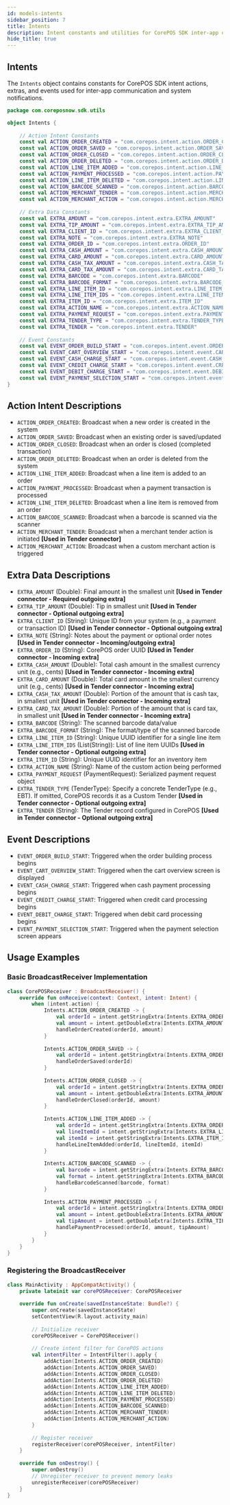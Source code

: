 ```yaml
---
id: models-intents
sidebar_position: 7
title: Intents
description: Intent constants and utilities for CorePOS SDK inter-app communication.
hide_title: true
---
```


## Intents

The `Intents` object contains constants for CorePOS SDK intent actions, extras, and events used for inter-app communication and system notifications.

```kotlin
package com.coreposnow.sdk.utils

object Intents {
    
    // Action Intent Constants
    const val ACTION_ORDER_CREATED = "com.corepos.intent.action.ORDER_CREATED"
    const val ACTION_ORDER_SAVED = "com.corepos.intent.action.ORDER_SAVED"
    const val ACTION_ORDER_CLOSED = "com.corepos.intent.action.ORDER_CLOSED"
    const val ACTION_ORDER_DELETED = "com.corepos.intent.action.ORDER_DELETED"
    const val ACTION_LINE_ITEM_ADDED = "com.corepos.intent.action.LINE_ITEM_ADDED"
    const val ACTION_PAYMENT_PROCESSED = "com.corepos.intent.action.PAYMENT_PROCESSED"
    const val ACTION_LINE_ITEM_DELETED = "com.corepos.intent.action.LINE_ITEM_DELETED"
    const val ACTION_BARCODE_SCANNED = "com.corepos.intent.action.BARCODE_SCANNED"
    const val ACTION_MERCHANT_TENDER = "com.corepos.intent.action.MERCHANT_TENDER"
    const val ACTION_MERCHANT_ACTION = "com.corepos.intent.action.MERCHANT_ACTION"
    
    // Extra Data Constants
    const val EXTRA_AMOUNT = "com.corepos.intent.extra.EXTRA_AMOUNT"
    const val EXTRA_TIP_AMOUNT = "com.corepos.intent.extra.EXTRA_TIP_AMOUNT"
    const val EXTRA_CLIENT_ID = "com.corepos.intent.extra.EXTRA_CLIENT_ID"
    const val EXTRA_NOTE = "com.corepos.intent.extra.EXTRA_NOTE"
    const val EXTRA_ORDER_ID = "com.corepos.intent.extra.ORDER_ID"
    const val EXTRA_CASH_AMOUNT = "com.corepos.intent.extra.CASH_AMOUNT"
    const val EXTRA_CARD_AMOUNT = "com.corepos.intent.extra.CARD_AMOUNT"
    const val EXTRA_CASH_TAX_AMOUNT = "com.corepos.intent.extra.CASH_TAX_AMOUNT"
    const val EXTRA_CARD_TAX_AMOUNT = "com.corepos.intent.extra.CARD_TAX_AMOUNT"
    const val EXTRA_BARCODE = "com.corepos.intent.extra.BARCODE"
    const val EXTRA_BARCODE_FORMAT = "com.corepos.intent.extra.BARCODE_FORMAT"
    const val EXTRA_LINE_ITEM_ID = "com.corepos.intent.extra.LINE_ITEM_ID"
    const val EXTRA_LINE_ITEM_IDS = "com.corepos.intent.extra.LINE_ITEM_IDS"
    const val EXTRA_ITEM_ID = "com.corepos.intent.extra.ITEM_ID"
    const val EXTRA_ACTION_NAME = "com.corepos.intent.extra.ACTION_NAME"
    const val EXTRA_PAYMENT_REQUEST = "com.corepos.intent.extra.PAYMENT_REQUEST"
    const val EXTRA_TENDER_TYPE = "com.corepos.intent.extra.TENDER_TYPE"
    const val EXTRA_TENDER = "com.corepos.intent.extra.TENDER"
    
    // Event Constants
    const val EVENT_ORDER_BUILD_START = "com.corepos.intent.event.ORDER_BUILD_START"
    const val EVENT_CART_OVERVIEW_START = "com.corepos.intent.event.CART_OVERVIEW_START"
    const val EVENT_CASH_CHARGE_START = "com.corepos.intent.event.CASH_CHARGE_START"
    const val EVENT_CREDIT_CHARGE_START = "com.corepos.intent.event.CREDIT_CHARGE_START"
    const val EVENT_DEBIT_CHARGE_START = "com.corepos.intent.event.DEBIT_CHARGE_START"
    const val EVENT_PAYMENT_SELECTION_START = "com.corepos.intent.event.PAYMENT_SELECTION_START"
}
```

## Action Intent Descriptions

- `ACTION_ORDER_CREATED`: Broadcast when a new order is created in the system
- `ACTION_ORDER_SAVED`: Broadcast when an existing order is saved/updated
- `ACTION_ORDER_CLOSED`: Broadcast when an order is closed (completed transaction)
- `ACTION_ORDER_DELETED`: Broadcast when an order is deleted from the system
- `ACTION_LINE_ITEM_ADDED`: Broadcast when a line item is added to an order
- `ACTION_PAYMENT_PROCESSED`: Broadcast when a payment transaction is processed
- `ACTION_LINE_ITEM_DELETED`: Broadcast when a line item is removed from an order
- `ACTION_BARCODE_SCANNED`: Broadcast when a barcode is scanned via the scanner
- `ACTION_MERCHANT_TENDER`: Broadcast when a merchant tender action is initiated **[Used in Tender connector]**
- `ACTION_MERCHANT_ACTION`: Broadcast when a custom merchant action is triggered

## Extra Data Descriptions

- `EXTRA_AMOUNT` (Double): Final amount in the smallest unit **[Used in Tender connector - Required outgoing extra]**
- `EXTRA_TIP_AMOUNT` (Double): Tip in smallest unit **[Used in Tender connector - Optional outgoing extra]**
- `EXTRA_CLIENT_ID` (String): Unique ID from your system (e.g., a payment or transaction ID) **[Used in Tender connector - Optional outgoing extra]**
- `EXTRA_NOTE` (String): Notes about the payment or optional order notes **[Used in Tender connector - Incoming/outgoing extra]**
- `EXTRA_ORDER_ID` (String): CorePOS order UUID **[Used in Tender connector - Incoming extra]**
- `EXTRA_CASH_AMOUNT` (Double): Total cash amount in the smallest currency unit (e.g., cents) **[Used in Tender connector - Incoming extra]**
- `EXTRA_CARD_AMOUNT` (Double): Total card amount in the smallest currency unit (e.g., cents) **[Used in Tender connector - Incoming extra]**
- `EXTRA_CASH_TAX_AMOUNT` (Double): Portion of the amount that is cash tax, in smallest unit **[Used in Tender connector - Incoming extra]**
- `EXTRA_CARD_TAX_AMOUNT` (Double): Portion of the amount that is card tax, in smallest unit **[Used in Tender connector - Incoming extra]**
- `EXTRA_BARCODE` (String): The scanned barcode data/value
- `EXTRA_BARCODE_FORMAT` (String): The format/type of the scanned barcode
- `EXTRA_LINE_ITEM_ID` (String): Unique UUID identifier for a single line item
- `EXTRA_LINE_ITEM_IDS` (List(String)): List of line item UUIDs **[Used in Tender connector - Optional outgoing extra]**
- `EXTRA_ITEM_ID` (String): Unique UUID identifier for an inventory item
- `EXTRA_ACTION_NAME` (String): Name of the custom action being performed
- `EXTRA_PAYMENT_REQUEST` (PaymentRequest): Serialized payment request object
- `EXTRA_TENDER_TYPE` (TenderType): Specify a concrete TenderType (e.g., EBT). If omitted, CorePOS records it as a Custom Tender **[Used in Tender connector - Optional outgoing extra]**
- `EXTRA_TENDER` (String): The Tender record configured in CorePOS **[Used in Tender connector - Optional outgoing extra]**

## Event Descriptions

- `EVENT_ORDER_BUILD_START`: Triggered when the order building process begins
- `EVENT_CART_OVERVIEW_START`: Triggered when the cart overview screen is displayed
- `EVENT_CASH_CHARGE_START`: Triggered when cash payment processing begins
- `EVENT_CREDIT_CHARGE_START`: Triggered when credit card processing begins
- `EVENT_DEBIT_CHARGE_START`: Triggered when debit card processing begins
- `EVENT_PAYMENT_SELECTION_START`: Triggered when the payment selection screen appears

## Usage Examples

### Basic BroadcastReceiver Implementation

```kotlin
class CorePOSReceiver : BroadcastReceiver() {
    override fun onReceive(context: Context, intent: Intent) {
        when (intent.action) {
            Intents.ACTION_ORDER_CREATED -> {
                val orderId = intent.getStringExtra(Intents.EXTRA_ORDER_ID)
                val amount = intent.getDoubleExtra(Intents.EXTRA_AMOUNT, 0.0)
                handleOrderCreated(orderId, amount)
            }
            
            Intents.ACTION_ORDER_SAVED -> {
                val orderId = intent.getStringExtra(Intents.EXTRA_ORDER_ID)
                handleOrderSaved(orderId)
            }
            
            Intents.ACTION_ORDER_CLOSED -> {
                val orderId = intent.getStringExtra(Intents.EXTRA_ORDER_ID)
                val amount = intent.getDoubleExtra(Intents.EXTRA_AMOUNT, 0.0)
                handleOrderClosed(orderId, amount)
            }
            
            Intents.ACTION_LINE_ITEM_ADDED -> {
                val orderId = intent.getStringExtra(Intents.EXTRA_ORDER_ID)
                val lineItemId = intent.getStringExtra(Intents.EXTRA_LINE_ITEM_ID)
                val itemId = intent.getStringExtra(Intents.EXTRA_ITEM_ID)
                handleLineItemAdded(orderId, lineItemId, itemId)
            }
            
            Intents.ACTION_BARCODE_SCANNED -> {
                val barcode = intent.getStringExtra(Intents.EXTRA_BARCODE)
                val format = intent.getStringExtra(Intents.EXTRA_BARCODE_FORMAT)
                handleBarcodeScanned(barcode, format)
            }
            
            Intents.ACTION_PAYMENT_PROCESSED -> {
                val orderId = intent.getStringExtra(Intents.EXTRA_ORDER_ID)
                val amount = intent.getDoubleExtra(Intents.EXTRA_AMOUNT, 0.0)
                val tipAmount = intent.getDoubleExtra(Intents.EXTRA_TIP_AMOUNT, 0.0)
                handlePaymentProcessed(orderId, amount, tipAmount)
            }
        }
    }
}
```

### Registering the BroadcastReceiver

```kotlin
class MainActivity : AppCompatActivity() {
    private lateinit var corePOSReceiver: CorePOSReceiver
    
    override fun onCreate(savedInstanceState: Bundle?) {
        super.onCreate(savedInstanceState)
        setContentView(R.layout.activity_main)
        
        // Initialize receiver
        corePOSReceiver = CorePOSReceiver()
        
        // Create intent filter for CorePOS actions
        val intentFilter = IntentFilter().apply {
            addAction(Intents.ACTION_ORDER_CREATED)
            addAction(Intents.ACTION_ORDER_SAVED)
            addAction(Intents.ACTION_ORDER_CLOSED)
            addAction(Intents.ACTION_ORDER_DELETED)
            addAction(Intents.ACTION_LINE_ITEM_ADDED)
            addAction(Intents.ACTION_LINE_ITEM_DELETED)
            addAction(Intents.ACTION_PAYMENT_PROCESSED)
            addAction(Intents.ACTION_BARCODE_SCANNED)
            addAction(Intents.ACTION_MERCHANT_TENDER)
            addAction(Intents.ACTION_MERCHANT_ACTION)
        }
        
        // Register receiver
        registerReceiver(corePOSReceiver, intentFilter)
    }
    
    override fun onDestroy() {
        super.onDestroy()
        // Unregister receiver to prevent memory leaks
        unregisterReceiver(corePOSReceiver)
    }
}
```